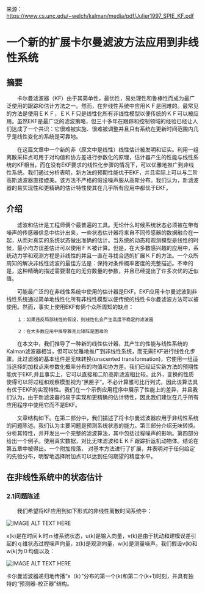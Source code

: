 来源：       https://www.cs.unc.edu/~welch/kalman/media/pdf/Julier1997_SPIE_KF.pdf

# 一个新的扩展卡尔曼滤波方法应用到非线性系统

## 摘要

　　卡尔曼滤波器（KF）由于其简单性，最优性，易处理性和鲁棒性而成为最广泛使用的跟踪和估计方法之一。然而，在非线性系统中应用ＫＦ是困难的。最常见的方法是使用ＥＫＦ，ＥＫＦ只是线性化所有非线性模型以便传统的ＫＦ可以被应用。虽然EKF是最广泛的滤波策略，但三十多年在跟踪和控制领域的经验已经让人们达成了一个共识：它很难被实施、很难被调整并且只有系统在更新时间范围内几乎是线性变化的系统是可靠地。

　　在这篇文章中一个新的非（原文中是线性）线性估计被发明和证实。利用一组离散采样点可用于对均值和协方差进行参数化的原理，估计器产生的性能与线性系统的KF相当，而在没有EKF要求的线性化步骤的情况下，可以优雅地推广到非线性系统。我们通过分析表明，新方法的预期性能优于EKF，并且实际上可以与二阶高斯滤波器直接媲美。该方法不严格的假设噪声服从高斯分布。我们认为，新滤波器的易实现性和更精确的估计特性使其在几乎所有应用中都优于EKF。


## 介绍

　　滤波和估计是工程师俩个最普遍的工具。无论什么时候系统状态必须被在带有噪声的传感器信息中估计出来，一些状态估计器将来自不同传感器的数据融合在一起，从而对真实的系统状态做出准确的估计。当系统的动态和观测模型是线性的时候，最小均方误差估计可以使用ＦＫ被计算。但是，在大多数感兴趣的应用中，系统动力学和观测方程是非线性的并且一直在寻找合适的扩展ＫＦ的方法。一个众所周知的解决非线性滤波的最佳方法是：保持对条件概率密度的完整描述。不幸的是，这种精确的描述需要潜在的无穷数量的参数，并且已经提出了许多次优的近似值。

　　可能最广泛的在非线性系统中使用的估计器是EKF。EKF应用卡尔曼滤波到非线性系统通过简单地线性化所有非线性模型以便传统的线性卡尔曼滤波方法可以被使用。然而，事实上使用EKF有俩个众所周知的缺点：

        １：如果违反局部线性的假设，则线性化会产生高度不稳定的滤波器

        ２：在大多数应用中推导雅克比矩阵是困难的

　　在本文中，我们推导了一种新的线性估计器，其产生的性能与线性系统的Kalman滤波器相当，但可以优雅地推广到非线性系统，而无需EKF进行线性化步骤。此过滤器的基本组件是无味转换(unscented transformation)，它使用一组适当选择的加权点来参数化概率分布的均值和协方差。我们已经证实新方法的预期性能优于EKF,并且事实上，它可以直接和二阶高斯滤波相比较。此外，变换的性质使得可以将过程和观察模型视为“黑匣子”。不必计算雅可比行列式，因此该算法具有优于EKF的实现特性。我们在一个示例应用程序中展示了性能上的差异，并且我们认为，由于新滤波器的易于实现和更精确的估计特性，因此我们建议在几乎所有应用程序中使用它而不是EKF。

　　文章结构如下。在第二部分中，我们描述了将卡尔曼滤波器应用于非线性系统的问题陈述。我们认为主要问题是预测系统状态的能力。第三部分介绍无味转换。分析其特性，并开发出一个完整的滤波算法，其中包括过程噪声的影响。第四部分给出一个例子。使用真实数据，对比无味滤波和ＥＫＦ跟踪折返机动物体。结论在第五章中被得出。一个附加段落， 对基本方法进行了扩展，并表明对于任何给定的先验分布，明智地选择附加点可以达到任何期望的精度水平。 


## 在非线性系统中的状态估计

### 2.1问题陈述

　　我们希望将KF应用到如下形式的非线性离散时间系统中：

![IMAGE ALT TEXT HERE](https://github.com/xdwgood/Navigation-and-control/blob/xdwgood-patch-1/224.png)

x(k)是在时间ｋ时ｎ维系统状态，u(k)是输入向量，v(k)是由于扰动和建模误差引起的ｑ维状态过程噪声向量，z(k)是观测向量，w(k)是测量噪声。我们假设v(k)和w(k)为０均值以及：

![IMAGE ALT TEXT HERE](https://github.com/xdwgood/Navigation-and-control/blob/xdwgood-patch-1/225.png)

  卡尔曼滤波器递归地传播“x（k）”分布的第一个(k)和第二个(k+1)时刻，并具有独特的“预测器-校正器”结构。
